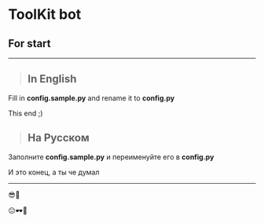 # ToolKit bot

## For start

__________________________________

>## In English

Fill in **config.sample.py** and rename it to **config.py**

This end ;)

>## На Русском

Заполните **config.sample.py** и переименуйте его в **config.py**

И это конец, а ты че думал

_________
😎🤏

😐🕶🤏